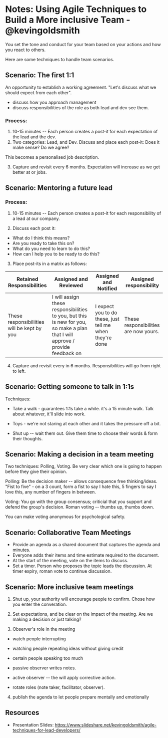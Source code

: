 # Notes: Using Agile Techniques to Build a More inclusive Team - @kevingoldsmith

You set the tone and conduct for your team based on your actions and how you react to others.

Here are some techniques to handle team scenarios.

## Scenario: The first 1:1
An opportunity to establish a working agreement. "Let's discuss what we should expect from each other".

- discuss how you approach management
- discuss responsibilities of the role as both lead and dev see them.

### Process:
1. 10-15 minutes -- Each person creates a post-it for each expectation of the lead and the dev. 
2. Two categories: Lead, and Dev. Discuss and place each post-it: Does it make sense? Do we agree?

This becomes a personalised job description. 

3. Capture and revisit every 6 months. Expectation will increase as we get better at or jobs.


## Scenario: Mentoring a future lead
### Process: 

1. 10-15 minutes -- Each person creates a post-it for each responsibility of a lead at our company.

2. Discuss each post it:

- What do I think this means?
- Are you ready to take this on?
- What do you need to learn to do this?
- How can I help you to be ready to do this?

3. Place post-its in a matrix as follows:

| Retained Responsibilities | Assigned and Reviewed | Assigned and Notified | Assigned responsibility |
| ------------------------- | --------------------- | --------------------- | ----------------------- |
| These responsibiliities will be kept by you | I will assign these responsibilities to you, but this is new for you, so make a plan that I will approve / provide feedback on | I expect you to do these, just tell me when they're done | These responsibilities are now yours.

4. Capture and revisit every in 6 months. Responsibilities will go from right to left.

## Scenario: Getting someone to talk in 1:1s

Techniques:

- Take a walk - guarantees 1:1s take a while. it's a 15 minute walk. Talk about whatever, it'll slide into work.

- Toys - we're not staring at each other and it takes the pressure off a bit.

- Shut up -- wait them out. Give them time to choose their words & form their thoughts.

## Scenario: Making a decision in a team meeting

Two techniques: Polling, Voting. Be very clear which one is going to happen before they give their opinion.

Polling: Be the decision maker -- allows consequence free thinking/ideas. "Fist to five" - on a 3 count, form a fist to say I hate this, 5 fingers to say I love this, any number of fingers in between. 

Voting: You go with the group consensus; criticial that you support and defend the group's decision. Roman voting -- thumbs up, thumbs down.

You can make voting anonymous for psychological safety.

## Scenario: Collaborative Team Meetings
- Provide an agenda as a shared document that captures the agenda and minutes. 
- Everyone adds their items and time estimate required to the document.
- At the start of the meeting, vote on the items to discuss. 
- Set a timer. Person who proposes the topic leads the discussion. At timer expiry, roman vote to continue discussion.


## Scenario: More inclusive team meetings

1. Shut up, your authority will encourage people to confirm.
Chose how you enter the converation.

2. Set expectations, and be clear on the impact of the meeting. Are we making a decision or just talking?

3. Observer's role in the meeting
- watch people interrupting
- watching people repeating ideas without giving credit
- certain people speaking too much

- passive observer writes notes.
- active observer -- the will apply corrective action.
- rotate roles (note taker, facilitator, observer).

4. publish the agenda to let people prepare mentally and emotionally

## Resources
- Presentation Slides: https://www.slideshare.net/kevingoldsmith/agile-techniques-for-lead-developers/ 
